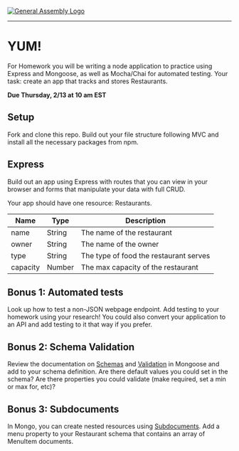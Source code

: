 [![General Assembly Logo](https://camo.githubusercontent.com/1a91b05b8f4d44b5bbfb83abac2b0996d8e26c92/687474703a2f2f692e696d6775722e636f6d2f6b6538555354712e706e67)](https://generalassemb.ly)

---
# YUM!

For Homework you will be writing a node application to practice using Express and Mongoose, as well as Mocha/Chai for automated testing. Your task: create an app that tracks and stores Restaurants.

**Due Thursday, 2/13 at 10 am EST**

## Setup

Fork and clone this repo. Build out your file structure following MVC and install all the necessary packages from npm.

## Express

Build out an app using Express with routes that you can view in your browser and forms that manipulate your data with full CRUD. 

Your app should have one resource: Restaurants.

| Name | Type | Description |
| --- | --- | --- |
| name | String | The name of the restaurant |
| owner | String | The name of the owner |
| type | String | The type of food the restaurant serves |
| capacity | Number | The max capacity of the restaurant |

## Bonus 1: Automated tests
Look up how to test a non-JSON webpage endpoint. Add testing to your homework using your research! You could also convert your application to an API and add testing to it that way if you prefer. 

## Bonus 2: Schema Validation

Review the documentation on [Schemas](http://mongoosejs.com/docs/guide.html) and [Validation](http://mongoosejs.com/docs/validation.html) in Mongoose and add to your schema definition. Are there default values you could set in the schema? Are there properties you could validate (make required, set a min or max for, etc)?

## Bonus 3: Subdocuments

In Mongo, you can create nested resources using [Subdocuments](http://mongoosejs.com/docs/subdocs.html). Add a menu property to your Restaurant schema that contains an array of MenuItem documents.
